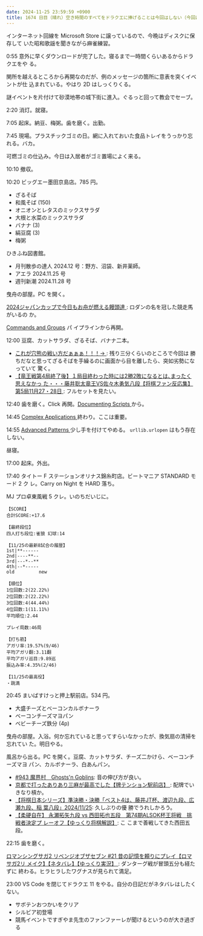 ```yaml
---
date: 2024-11-25 23:59:59 +0900
title: 1674 日目（晴れ）空き時間のすべてをドラクエに捧げることは今回はしない（今回は）
---
```


インターネット回線を Microsoft Store に譲っているので、今晩はディスクに保存して
いた昭和歌謡を聞きながら麻雀練習。

0:55 意外に早くダウンロードが完了した。寝るまで一時間くらいあるからドラクエをや
る。

関所を越えるところから再開なのだが、例のメッセージの箇所に意表を突くイベントが仕
込まれている。やはり 2D はしっくりくる。

謎イベントを片付けて砂漠地帯の城下街に進入。ぐるっと回って教会でセーブ。

2:20 消灯。就寝。

7:05 起床。納豆、梅粥。歯を磨く。出勤。

7:45 現場。プラスチックゴミの日。網に入れておいた食品トレイをうっかり忘れる。バカ。

可燃ゴミの仕込み。今日は入居者がゴミ置場によく来る。

10:10 撤収。

10:20 ビッグエー墨田京島店。785 円。

* ざるそば
* 和風そば (150)
* オニオンとレタスのミックスサラダ
* 大根と水菜のミックスサラダ
* バナナ (3)
* 絹豆腐 (3)
* 梅粥

ひきふね図書館。

* 月刊散歩の達人 2024.12 号：野方、沼袋、新井薬師。
* アエラ 2024.11.25 号
* 週刊新潮 2024.11.28 号

曳舟の部屋。PC を開く。

[2024ジャパンカップで今日もお舟が燃える饅頭達
](https://www.youtube.com/watch?v=_R-SVp8uhPU): ロダンの名を冠した競走馬がいるの
か。

[Commands and Groups](https://click.palletsprojects.com/en/stable/commands/) パ
イプラインから再開。

12:00 豆腐、カットサラダ、ざるそば、バナナ二本。

* [これが穴熊の戦い方だぁぁぁ！！！→
  ](https://www.youtube.com/watch?v=6FT_JED4cDE): 残り三分くらいのところで今回は
  勝ちだなと思ってざるそばを手繰るのに画面から目を離したら、突如劣勢になっていて
  驚く。
* [【竜王戦第4局終了後】１局目終わった時には2勝2敗になるとは､まったく思えなかっ
  た・・・藤井聡太竜王VS佐々木勇気八段【将棋ファン反応集】第5局11月27・28日
  ](https://www.youtube.com/watch?v=VpYQtW-3SSs): フルセットを見たい。

12:40 歯を磨く。Click 再開。[Documenting Scripts
](https://click.palletsprojects.com/en/stable/documentation/) から。

14:45 [Complex Applications
](https://click.palletsprojects.com/en/stable/complex/) 終わり。ここは重要。

14:55 [Advanced Patterns
](https://click.palletsprojects.com/en/stable/advanced/) 少し手を付けてやめる。
`urllib.urlopen` はもう存在しない。

昼寝。

17:00 起床。外出。

17:40 タイトー F ステーションオリナス錦糸町店。ビートマニア STANDARD モード 2 ク
レ。Carry on Night を HARD 落ち。

MJ プロ卓東風戦 5 クレ。いのちだいじに。

```text
【SCORE】
合計SCORE:+17.6

【最終段位】
四人打ち段位:雀狼 幻球:14

【11/25の最新8試合の履歴】
1st|**------
2nd|----**--
3rd|---*--**
4th|--*-----
old         new

【順位】
1位回数:2(22.22%)
2位回数:2(22.22%)
3位回数:4(44.44%)
4位回数:1(11.11%)
平均順位:2.44

プレイ局数:46局

【打ち筋】
アガリ率:19.57%(9/46)
平均アガリ翻:3.11翻
平均アガリ巡目:9.89巡
振込み率:4.35%(2/46)

【11/25の最高役】
・跳満
```

20:45 まいばすけっと押上駅前店。534 円。

* 大盛チーズとベーコンカルボナーラ
* ベーコンチーズマヨパン
* ベビーチーズ鉄分 (4p)

曳舟の部屋。入浴。何か忘れていると思ってすらいなかったが、換気扇の清掃を忘れてい
た。明日やる。

風呂から出る。PC を開く。豆腐、カットサラダ、チーズ二かけら、ベーコンチーズマヨ
パン、カルボナーラ、白あんパン。

* [#943 魔界村　Ghosts'n Goblins](https://www.youtube.com/watch?v=WMTg-vvd0ek):
  音の伸び方が良い。
* [京都で打ったありあり三麻が最高でした【牌テンション駅前店】
  ](https://www.youtube.com/watch?v=NedYE3fAauk): 配牌でいきなり槓か。
* [【将棋日本シリーズ】準決勝・決勝「ベスト4は、藤井JT杯、渡辺九段、広瀬九段、稲
  葉八段」2024/11/25](https://www.youtube.com/watch?v=uQbnH_mOSR8): 久しぶりの優
  勝でうれしかろう。
* [【柔硬自在】 永瀬拓矢九段 vs 西田拓也五段　第74期ALSOK杯王将戦　挑戦者決定プ
  レーオフ【ゆっくり将棋解説】](https://www.youtube.com/watch?v=ToLh9IPMdnE): こ
  こまで善戦してきた西田五段。

22:15 歯を磨く。

[ロマンシングサガ2 リベンジオブザセブン #21 昔の記憶を頼りにプレイ【ロマサガ2リ
メイク】【ネタバレ】【ゆっくり実況】
](https://www.youtube.com/watch?v=ea4YWG8wtGw): ダンターグ戦が冒頭五分も経たずに
終わる。ヒラヒラしたワグナスが見られて満足。

23:00 VS Code を閉じてドラクエ 11 をやる。自分の日記だがネタバレはしたくない。

* サボテンおつかいをクリア
* シルビア初登場
* 競馬イベントですぎやま先生のファンファーレが聞けるというのが大き過ぎる
